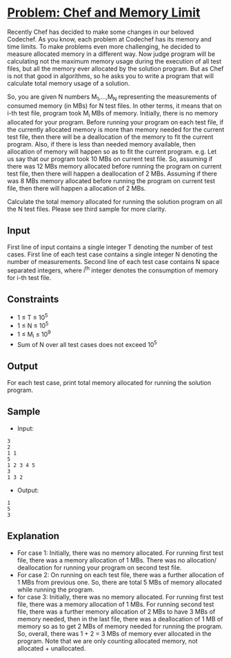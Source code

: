 # [Problem: Chef and Memory Limit](https://www.codechef.com/problems/CBARG)

Recently Chef has decided to make some changes in our beloved Codechef. As you know, each problem at Codechef has its memory and time limits. To make problems even more challenging, he decided to measure allocated memory in a different way. Now judge program will be calculating not the maximum memory usage during the execution of all test files, but all the memory ever allocated by the solution program. But as Chef is not that good in algorithms, so he asks you to write a program that will calculate total memory usage of a solution.

So, you are given N numbers M<sub>1</sub>,...,M<sub>N</sub> representing the measurements of consumed memory (in MBs) for N test files. In other terms, it means that on i-th test file, program took M<sub>i</sub> MBs of memory. Initially, there is no memory allocated for your program. Before running your program on each test file, if the currently allocated memory is more than memory needed for the current test file, then there will be a deallocation of the memory to fit the current program. Also, if there is less than needed memory available, then allocation of memory will happen so as to fit the current program. e.g. Let us say that our program took 10 MBs on current test file. So, assuming if there was 12 MBs memory allocated before running the program on current test file, then there will happen a deallocation of 2 MBs. Assuming if there was 8 MBs memory allocated before running the program on current test file, then there will happen a allocation of 2 MBs.

Calculate the total memory allocated for running the solution program on all the N test files. Please see third sample for more clarity.

## Input

First line of input contains a single integer T denoting the number of test cases. First line of each test case contains a single integer N denoting the number of measurements. Second line of each test case contains N space separated integers, where i<sup>th</sup> integer denotes the consumption of memory for i-th test file.

## Constraints

- 1 ≤ T ≤ 10<sup>5</sup>
- 1 ≤ N ≤ 10<sup>5</sup>
- 1 ≤ M<sub>i</sub> ≤ 10<sup>9</sup>
- Sum of N over all test cases does not exceed 10<sup>5</sup>

## Output

For each test case, print total memory allocated for running the solution program.

## Sample

- Input:
```
3
2
1 1
5
1 2 3 4 5
3
1 3 2
```

- Output:
```
1
5
3
```

## Explanation

- For case 1: Initially, there was no memory allocated. For running first test file, there was a memory allocation of 1 MBs. There was no allocation/ deallocation for running your program on second test file.
- For case 2: On running on each test file, there was a further allocation of 1 MBs from previous one. So, there are total 5 MBs of memory allocated while running the program.
- for case 3: Initially, there was no memory allocated. For running first test file, there was a memory allocation of 1 MBs. For running second test file, there was a further memory allocation of 2 MBs to have 3 MBs of memory needed, then in the last file, there was a deallocation of 1 MB of memory so as to get 2 MBs of memory needed for running the program. So, overall, there was 1 + 2 = 3 MBs of memory ever allocated in the program. Note that we are only counting allocated memory, not allocated + unallocated.
